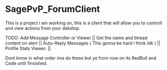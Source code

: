 # SagePvP_ForumClient
This is a project i am working on, this is a client that will allow you to controll and view actions from your dekstop.

TODO:
Add Message Controller or Viewer ||
  Get the name and thread content on alert ||
  Auto-Reply Messages ( This gonna be hard i think idk ) ||
  Profile Stats Viewer. ||
  
Dont know in what order ima do these but ye from now on its RedBull and Code until finsished.
